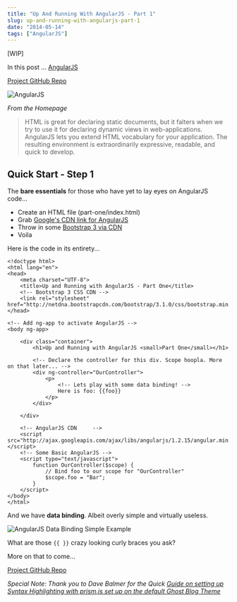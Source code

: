 ```yaml
---
title: "Up And Running With AngularJS - Part 1"
slug: up-and-running-with-angularjs-part-1
date: "2014-05-14"
tags: ["AngularJS"]
---
```


[WIP]

In this post ... [AngularJS](https://angularjs.org/)

[Project GitHub Repo](https://github.com/erikthedeveloper/up-and-running-with-angularjs)

![AngularJS](/content/images/2014/May/AngularJS_b___Superheroic_JavaScript_MVW_Framework.png)

*From the Homepage*

> HTML is great for declaring static documents, but it falters when we try to use it for declaring dynamic views in web-applications. AngularJS lets you extend HTML vocabulary for your application. The resulting environment is extraordinarily expressive, readable, and quick to develop.

## Quick Start - Step 1

The **bare essentials** for those who have yet to lay eyes on AngularJS code...

* Create an HTML file (part-one/index.html)
* Grab [Google's CDN link for AngularJS](https://developers.google.com/speed/libraries/devguide#angularjs)
* Throw in some [Bootstrap 3 via CDN](http://www.bootstrapcdn.com/)
* Voila

Here is the code in its entirety...

```language-markup
<!doctype html>
<html lang="en">
<head>
    <meta charset="UTF-8">
    <title>Up and Running with AngularJS - Part One</title>
    <!-- Bootstrap 3 CSS CDN -->
    <link rel="stylesheet" href="http://netdna.bootstrapcdn.com/bootstrap/3.1.0/css/bootstrap.min.css">
</head>

<!-- Add ng-app to activate AngularJS -->
<body ng-app>

    <div class="container">
        <h1>Up and Running with AngularJS <small>Part One</small></h1>

        <!-- Declare the controller for this div. Scope hoopla. More on that later... -->
        <div ng-controller="OurController">
            <p>
                <!-- Lets play with some data binding! -->
                Here is foo: {{foo}}
            </p>
        </div>

    </div>

    <!-- AngularJS CDN     -->
    <script src="http://ajax.googleapis.com/ajax/libs/angularjs/1.2.15/angular.min.js"></script>
    <!-- Some Basic AngularJS -->
    <script type="text/javascript">
        function OurController($scope) {
            // Bind foo to our scope for "OurController"
            $scope.foo = "Bar";
        }
    </script>
</body>
</html>
```

And we have **data binding**. Albeit overly simple and virtually useless.

![AngularJS Data Binding Simple Example](/content/images/2014/May/Up_and_Running_with_AngularJS___Part_One.png)

What are those `{{ }}` crazy looking curly braces you ask?

More on that to come...

[Project GitHub Repo](https://github.com/erikthedeveloper/up-and-running-with-angularjs)


*Special Note: Thank you to Dave Balmer for the Quick [Guide on setting up Syntax Highlighting with prism.js set up on the default Ghost Blog Theme](http://blog.davebalmer.com/adding-syntax-highlighting-to-ghost/)*

